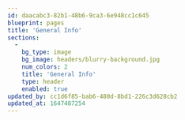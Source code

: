 ```yaml
---
id: daacabc3-82b1-48b6-9ca3-6e948cc1c645
blueprint: pages
title: 'General Info'
sections:
  -
    bg_type: image
    bg_image: headers/blurry-background.jpg
    num_colors: 2
    title: 'General Info'
    type: header
    enabled: true
updated_by: cc1d6f85-bab6-480d-8bd1-226c3d628cb2
updated_at: 1647487254
---
```

